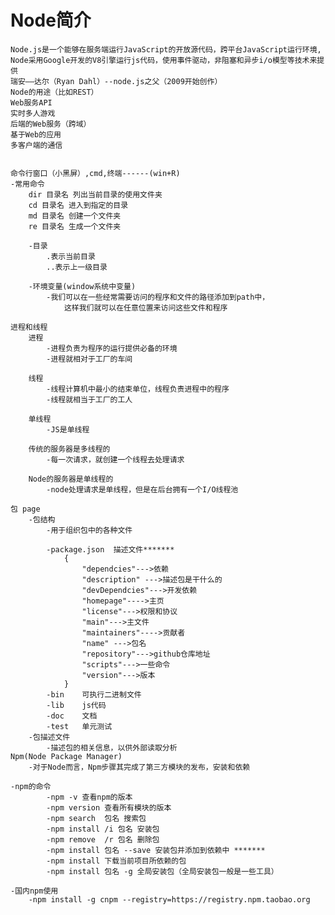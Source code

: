 # Node简介

    Node.js是一个能够在服务端运行JavaScript的开放源代码，跨平台JavaScript运行环境,
    Node采用Google开发的V8引擎运行js代码，使用事件驱动，非阻塞和异步i/o模型等技术来提供
    瑞安——达尔（Ryan Dahl）--node.js之父（2009开始创作）
    Node的用途（比如REST）
    Web服务API
    实时多人游戏
    后端的Web服务（跨域）
    基于Web的应用
    多客户端的通信


    命令行窗口（小黑屏）,cmd,终端------(win+R)
    -常用命令
        dir 目录名 列出当前目录的使用文件夹
        cd 目录名 进入到指定的目录
        md 目录名 创建一个文件夹
        re 目录名 生成一个文件夹
    
        -目录
            .表示当前目录
            ..表示上一级目录
    
        -环境变量(window系统中变量)
            -我们可以在一些经常需要访问的程序和文件的路径添加到path中，
                这样我们就可以在任意位置来访问这些文件和程序
    
    进程和线程
        进程
            -进程负责为程序的运行提供必备的环境
            -进程就相对于工厂的车间
    
        线程
            -线程计算机中最小的结束单位，线程负责进程中的程序
            -线程就相当于工厂的工人
    
        单线程
            -JS是单线程
    
        传统的服务器是多线程的
            -每一次请求，就创建一个线程去处理请求
    
        Node的服务器是单线程的
            -node处理请求是单线程，但是在后台拥有一个I/O线程池

    包 page
        -包结构
            -用于组织包中的各种文件

            -package.json  描述文件*******
                {
                    "dependcies"--->依赖
                    "description" --->描述包是干什么的
                    "devDependcies"--->开发依赖
                    "homepage"---->主页
                    "license"--->权限和协议
                    "main"--->主文件
                    "maintainers"---->贡献者
                    "name" --->包名
                    "repository"--->github仓库地址
                    "scripts"--->一些命令
                    "version"--->版本
                }
            -bin    可执行二进制文件
            -lib    js代码
            -doc    文档
            -test   单元测试
        -包描述文件
            -描述包的相关信息，以供外部读取分析
    Npm(Node Package Manager)
        -对于Node而言，Npm步骤其完成了第三方模块的发布，安装和依赖

    -npm的命令
            -npm -v 查看npm的版本
            -npm version 查看所有模块的版本
            -npm search  包名 搜索包
            -npm install /i 包名 安装包
            -npm remove  /r 包名 删除包
            -npm install 包名 --save 安装包并添加到依赖中 *******
            -npm install 下载当前项目所依赖的包
            -npm install 包名 -g 全局安装包（全局安装包一般是一些工具）

    -国内npm使用
        -npm install -g cnpm --registry=https://registry.npm.taobao.org
